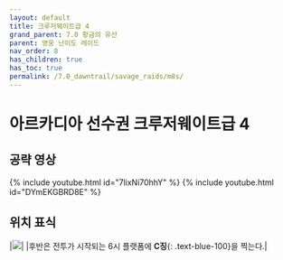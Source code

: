 ```yaml
---
layout: default
title: 크루저웨이트급 4
grand_parent: 7.0 황금의 유산
parent: 영웅 난이도 레이드
nav_order: 8
has_children: true
has_toc: true
permalink: /7.0_dawntrail/savage_raids/m8s/
---
```


# **아르카디아 선수권 크루저웨이트급 4**

## 공략 영상

{% include youtube.html id="7lixNi70hhY" %}
{% include youtube.html id="DYmEKGBRD8E" %}

## 위치 표식

|![]({{site.baseurl}}/images/7.0_dawntrail/m8s/marker.png)|
|후반은 전투가 시작되는 6시 플랫폼에 **C징**{: .text-blue-100}을 찍는다.|


